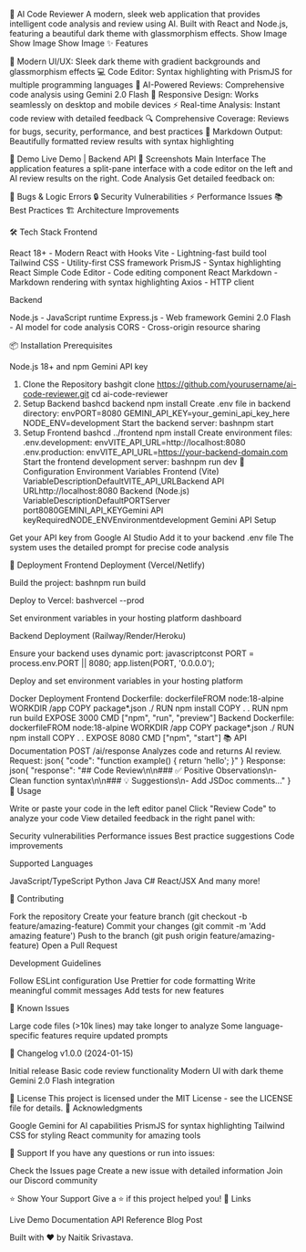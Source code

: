 🤖 AI Code Reviewer
A modern, sleek web application that provides intelligent code analysis and review using AI. Built with React and Node.js, featuring a beautiful dark theme with glassmorphism effects.
Show Image
Show Image
Show Image
✨ Features

🎨 Modern UI/UX: Sleek dark theme with gradient backgrounds and glassmorphism effects
💻 Code Editor: Syntax highlighting with PrismJS for multiple programming languages
🧠 AI-Powered Reviews: Comprehensive code analysis using Gemini 2.0 Flash
📱 Responsive Design: Works seamlessly on desktop and mobile devices
⚡ Real-time Analysis: Instant code review with detailed feedback
🔍 Comprehensive Coverage: Reviews for bugs, security, performance, and best practices
📝 Markdown Output: Beautifully formatted review results with syntax highlighting

🚀 Demo
Live Demo | Backend API
📸 Screenshots
Main Interface
The application features a split-pane interface with a code editor on the left and AI review results on the right.
Code Analysis
Get detailed feedback on:

🐛 Bugs & Logic Errors
🔒 Security Vulnerabilities
⚡ Performance Issues
📚 Best Practices
🏗️ Architecture Improvements

🛠️ Tech Stack
Frontend

React 18+ - Modern React with Hooks
Vite - Lightning-fast build tool
Tailwind CSS - Utility-first CSS framework
PrismJS - Syntax highlighting
React Simple Code Editor - Code editing component
React Markdown - Markdown rendering with syntax highlighting
Axios - HTTP client

Backend

Node.js - JavaScript runtime
Express.js - Web framework
Gemini 2.0 Flash - AI model for code analysis
CORS - Cross-origin resource sharing

📦 Installation
Prerequisites

Node.js 18+ and npm
Gemini API key

1. Clone the Repository
bashgit clone https://github.com/yourusername/ai-code-reviewer.git
cd ai-code-reviewer
2. Setup Backend
bashcd backend
npm install
Create .env file in backend directory:
envPORT=8080
GEMINI_API_KEY=your_gemini_api_key_here
NODE_ENV=development
Start the backend server:
bashnpm start
3. Setup Frontend
bashcd ../frontend
npm install
Create environment files:
.env.development:
envVITE_API_URL=http://localhost:8080
.env.production:
envVITE_API_URL=https://your-backend-domain.com
Start the frontend development server:
bashnpm run dev
🔧 Configuration
Environment Variables
Frontend (Vite)
VariableDescriptionDefaultVITE_API_URLBackend API URLhttp://localhost:8080
Backend (Node.js)
VariableDescriptionDefaultPORTServer port8080GEMINI_API_KEYGemini API keyRequiredNODE_ENVEnvironmentdevelopment
Gemini API Setup

Get your API key from Google AI Studio
Add it to your backend .env file
The system uses the detailed prompt for precise code analysis

🚀 Deployment
Frontend Deployment (Vercel/Netlify)

Build the project:
bashnpm run build

Deploy to Vercel:
bashvercel --prod

Set environment variables in your hosting platform dashboard

Backend Deployment (Railway/Render/Heroku)

Ensure your backend uses dynamic port:
javascriptconst PORT = process.env.PORT || 8080;
app.listen(PORT, '0.0.0.0');

Deploy and set environment variables in your hosting platform

Docker Deployment
Frontend Dockerfile:
dockerfileFROM node:18-alpine
WORKDIR /app
COPY package*.json ./
RUN npm install
COPY . .
RUN npm run build
EXPOSE 3000
CMD ["npm", "run", "preview"]
Backend Dockerfile:
dockerfileFROM node:18-alpine
WORKDIR /app
COPY package*.json ./
RUN npm install
COPY . .
EXPOSE 8080
CMD ["npm", "start"]
📚 API Documentation
POST /ai/response
Analyzes code and returns AI review.
Request:
json{
  "code": "function example() { return 'hello'; }"
}
Response:
json{
  "response": "## Code Review\n\n### ✅ Positive Observations\n- Clean function syntax\n\n### 💡 Suggestions\n- Add JSDoc comments..."
}
🎯 Usage

Write or paste your code in the left editor panel
Click "Review Code" to analyze your code
View detailed feedback in the right panel with:

Security vulnerabilities
Performance issues
Best practice suggestions
Code improvements



Supported Languages

JavaScript/TypeScript
Python
Java
C#
React/JSX
And many more!

🤝 Contributing

Fork the repository
Create your feature branch (git checkout -b feature/amazing-feature)
Commit your changes (git commit -m 'Add amazing feature')
Push to the branch (git push origin feature/amazing-feature)
Open a Pull Request

Development Guidelines

Follow ESLint configuration
Use Prettier for code formatting
Write meaningful commit messages
Add tests for new features

🐛 Known Issues

Large code files (>10k lines) may take longer to analyze
Some language-specific features require updated prompts

📝 Changelog
v1.0.0 (2024-01-15)

Initial release
Basic code review functionality
Modern UI with dark theme
Gemini 2.0 Flash integration

📄 License
This project is licensed under the MIT License - see the LICENSE file for details.
🙏 Acknowledgments

Google Gemini for AI capabilities
PrismJS for syntax highlighting
Tailwind CSS for styling
React community for amazing tools

💬 Support
If you have any questions or run into issues:

Check the Issues page
Create a new issue with detailed information
Join our Discord community

⭐ Show Your Support
Give a ⭐️ if this project helped you!
🔗 Links

Live Demo
Documentation
API Reference
Blog Post


Built with ❤️ by Naitik Srivastava.
